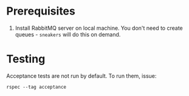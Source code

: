 # Prerequisites

1. Install RabbitMQ server on local machine. You don't need to create queues - `sneakers` will do this on demand.

# Testing

Acceptance tests are not run by default. To run them, issue:

`rspec --tag acceptance`

